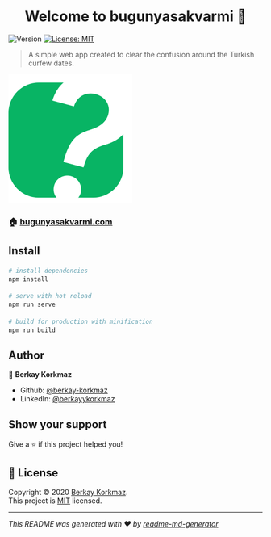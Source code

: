 <h1 align="center">Welcome to bugunyasakvarmi 👋</h1>
<p>
  <img alt="Version" src="https://img.shields.io/badge/version-0.2.0-blue.svg?cacheSeconds=2592000" />
  <a href="https://github.com/berkay-korkmaz/bugunyasakvarmi/blob/master/LICENSE" target="_blank">
    <img alt="License: MIT" src="https://img.shields.io/badge/License-MIT-yellow.svg" />
  </a>
</p>

> A simple web app created to clear the confusion around the Turkish curfew dates.

![Logo](./src/assets/logo.svg)

### 🏠 [bugunyasakvarmi.com](https://bugunyasakvarmi.com/)

## Install

```sh
# install dependencies
npm install

# serve with hot reload
npm run serve

# build for production with minification
npm run build
```

## Author

👤 **Berkay Korkmaz**

* Github: [@berkay-korkmaz](https://github.com/berkay-korkmaz)
* LinkedIn: [@berkayykorkmaz](https://linkedin.com/in/berkayykorkmaz)

## Show your support

Give a ⭐️ if this project helped you!

## 📝 License

Copyright © 2020 [Berkay Korkmaz](https://github.com/berkay-korkmaz).<br />
This project is [MIT](https://github.com/berkay-korkmaz/bugunyasakvarmi/blob/master/LICENSE) licensed.

***
_This README was generated with ❤️ by [readme-md-generator](https://github.com/kefranabg/readme-md-generator)_
